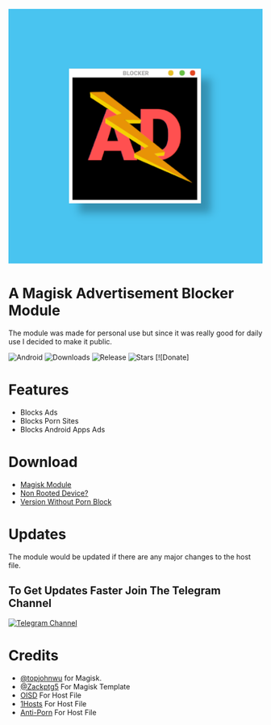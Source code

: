 <p align="center">
  <img src="logo.png">
</p>

# A Magisk Advertisement Blocker Module
The module was made for personal use but since it was really good for daily use I decided to make it public.

![Android](https://img.shields.io/badge/Android-3DDC84?style=for-the-badge&logo=android&logoColor=white)
![Downloads](https://shields.io/github/downloads/pantsufan/Magisk-Ad-Blocking-Module/total?style=for-the-badge)
![Release](https://shields.io/github/v/release/pantsufan/Magisk-Ad-Blocking-Module?style=for-the-badge)
![Stars](https://img.shields.io/github/stars/pantsufan/Magisk-Ad-Blocking-Module?style=for-the-badge)
[![Donate]
# Features
- Blocks Ads
- Blocks Porn Sites
- Blocks Android Apps Ads

# Download
- [Magisk Module](https://github.com/pantsufan/adblocking-module/releases)
- [Non Rooted Device?](https://github.com/pantsufan/Magisk-Ad-Blocking-Module/releases/tag/1.0)
- [Version Without Porn Block](https://github.com/pantsufan/BlockAds)

# Updates
The module would be updated if there are any major changes to the host file.

## To Get Updates Faster Join The Telegram Channel
[![Telegram Channel](https://img.shields.io/badge/Telegram-2CA5E0?style=for-the-badge&logo=telegram&logoColor=white)]([t.me/SunilPatel23](https://t.me/+GN1Bn642aNExYzI1))

# Credits
- [@topjohnwu](https://github.com/topjohnwu) for Magisk.
- [@Zackptg5](https://github.com/Zackptg5/MMT-Extended) For Magisk Template
- [OISD](https://oisd.nl/) For Host File
- [1Hosts](https://github.com/badmojr/1Hosts) For Host File
- [Anti-Porn](https://github.com/4skinSkywalker/Anti-Porn-HOSTS-File/) For Host File
